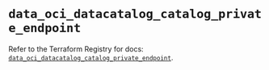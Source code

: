 # `data_oci_datacatalog_catalog_private_endpoint`

Refer to the Terraform Registry for docs: [`data_oci_datacatalog_catalog_private_endpoint`](https://registry.terraform.io/providers/hashicorp/oci/7.19.0/docs/data-sources/datacatalog_catalog_private_endpoint).
